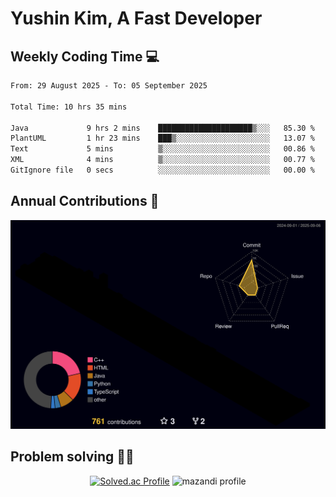 # Yushin Kim, A Fast Developer

## Weekly Coding Time 💻

<!--START_SECTION:waka-->

```txt
From: 29 August 2025 - To: 05 September 2025

Total Time: 10 hrs 35 mins

Java             9 hrs 2 mins    █████████████████████▒░░░   85.30 %
PlantUML         1 hr 23 mins    ███▒░░░░░░░░░░░░░░░░░░░░░   13.07 %
Text             5 mins          ▒░░░░░░░░░░░░░░░░░░░░░░░░   00.86 %
XML              4 mins          ▒░░░░░░░░░░░░░░░░░░░░░░░░   00.77 %
GitIgnore file   0 secs          ░░░░░░░░░░░░░░░░░░░░░░░░░   00.00 %
```

<!--END_SECTION:waka-->

## Annual Contributions 🏃

![](./profile-3d-contrib/profile-night-rainbow.svg)

## Problem solving 👨‍💻

<div align="center">

[![Solved.ac Profile](http://mazassumnida.wtf/api/v2/generate_badge?boj=kys010306)](https://solved.ac/kys010306)
![mazandi profile](http://mazandi.herokuapp.com/api?handle=kys010306&theme=dark)

</div>
